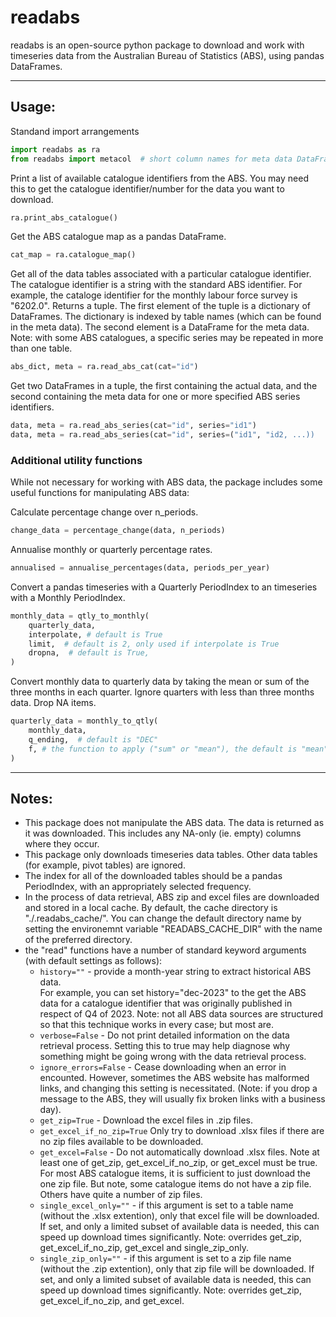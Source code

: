 # readabs

readabs is an open-source python package to download and work with 
timeseries data from the Australian Bureau of Statistics (ABS),
using pandas DataFrames.


---


## Usage:


Standand import arrangements 
```python
import readabs as ra
from readabs import metacol  # short column names for meta data DataFrames
```


Print a list of available catalogue identifiers from the ABS. You may need
this to get the catalogue identifier/number for the data you want to download.
```python
ra.print_abs_catalogue()
```


Get the ABS catalogue map as a pandas DataFrame.
```python
cat_map = ra.catalogue_map()
```


Get all of the data tables associated with a particular catalogue identifier.
The catalogue identifier is a string with the standard ABS identifier. For example, 
the cataloge identifier for the monthly labour force survey is "6202.0".
Returns a tuple. The first element of the tuple is a dictionary of DataFrames.
The dictionary is indexed by table names (which can be found in the meta data).
The second element is a DataFrame for the meta data. Note: with some ABS
catalogues, a specific series may be repeated in more than one table.
```python
abs_dict, meta = ra.read_abs_cat(cat="id")
```


Get two DataFrames in a tuple, the first containing the actual data, and the
second containing the meta data for one or more specified ABS series identifiers.
```python
data, meta = ra.read_abs_series(cat="id", series="id1")
data, meta = ra.read_abs_series(cat="id", series=("id1", "id2, ...))
```

### Additional utility functions
While not necessary for working with ABS data, the package includes some useful
functions for manipulating ABS data:

Calculate percentage change over n_periods.
```python
change_data = percentage_change(data, n_periods)
```

Annualise monthly or quarterly percentage rates.
```python
annualised = annualise_percentages(data, periods_per_year)
```

Convert a pandas timeseries with a Quarterly PeriodIndex to an
timeseries with a Monthly PeriodIndex.
```python
monthly_data = qtly_to_monthly(
    quarterly_data, 
    interpolate, # default is True
    limit,  # default is 2, only used if interpolate is True
    dropna,  # default is True,
)
```

Convert monthly data to quarterly data by taking the mean or sum of
the three months in each quarter. Ignore quarters with less than
three months data. Drop NA items. 
```python
quarterly_data = monthly_to_qtly(
    monthly_data,
    q_ending,  # default is "DEC"
    f, # the function to apply ("sum" or "mean"), the default is "mean"
)
```

---

## Notes:

 * This package does not manipulate the ABS data. The data is returned as it
   was downloaded. This includes any NA-only (ie. empty) columns where they occur.
 * This package only downloads timeseries data tables. Other data tables (for example,
   pivot tables) are ignored.
 * The index for all of the downloaded tables should be a pandas PeriodIndex, with an
   appropriately selected frequency. 
 * In the process of data retrieval, ABS zip and excel files are downloaded and
   stored in a local cache. By default, the cache directory is "./.readabs_cache/". 
   You can change the default directory name by setting the environemnt variable 
   "READABS_CACHE_DIR" with the name of the preferred directory.
 * the "read" functions have a number of standard keyword arguments (with default 
   settings as follows):
   - `history=""` - provide a month-year string to extract historical ABS data.  
     For example, you can set history="dec-2023" to the get the ABS data for a 
     catalogue identifier that was originally published in respect of Q4 of 2023. 
     Note: not all ABS data sources are structured so that this technique works
     in every case; but most are.
   - `verbose=False` - Do not print detailed information on the data retrieval process.
     Setting this to true may help diagnose why something might be going wrong with the
     data retrieval process. 
   - `ignore_errors=False` - Cease downloading when an error in encounted. However,
     sometimes the ABS website has malformed links, and changing this setting is 
     necessitated. (Note: if you drop a message to the ABS, they will usually fix 
     broken links with a business day). 
   - `get_zip=True` - Download the excel files in .zip files.
   - `get_excel_if_no_zip=True` Only try to download .xlsx files if there are no
     zip files available to be downloaded.
   - `get_excel=False` - Do not automatically download .xlsx files. 
     Note at least one of get_zip, get_excel_if_no_zip, or get_excel must be true. 
     For most ABS catalogue items, it is sufficient to just download the one zip 
     file. But note, some catalogue items do not have a zip file. Others have 
     quite a number of zip files.
   - `single_excel_only=""` - if this argument is set to a table name (without the 
     .xlsx extention), only that excel file will be downloaded. If set, and only a 
     limited subset of available data is needed, this can speed up download 
     times significantly. Note: overrides get_zip, get_excel_if_no_zip, get_excel and 
     single_zip_only.
   - `single_zip_only=""` - if this argument is set to a zip file name (without
     the .zip extention), only that zip file will be downloaded. If set, and only a 
     limited subset of available data is needed, this can speed up download times 
     significantly. Note: overrides get_zip, get_excel_if_no_zip, and get_excel.

